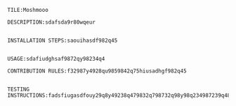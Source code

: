 
    TILE:Moshmooo

    DESCRIPTION:sdafsda9r80wqeur


    INSTALLATION STEPS:saouihasdf982q45


    USAGE:sdafiudghsaf9872qy98234q4

    CONTRIBUTION RULES:f32987y4928qu9859842q75hiusadhgf982q45


    TESTING INSTRUCTIONS:fadsfiugasdfouy29q8y49238q479832q798732q98y98q234987239q487wqetiuoweqgtgiuowqetasdfgsadfsdafdsaf
    